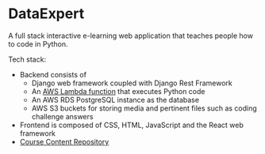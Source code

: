 # DataExpert 

A full stack interactive e-learning web application that teaches people how to code in Python. 

Tech stack:
* Backend consists of 
    * Django web framework coupled with Django Rest Framework
    * An [AWS Lambda function](https://github.com/dirmi513/DataExpert-Code-Executor-Lambdas) that executes Python
     code
     * An AWS RDS PostgreSQL instance as the database
     * AWS S3 buckets for storing media and pertinent files such as coding challenge answers
* Frontend is composed of CSS, HTML, JavaScript and the React web framework
* [Course Content Repository](https://github.com/dirmi513/DataExpert-Material)
